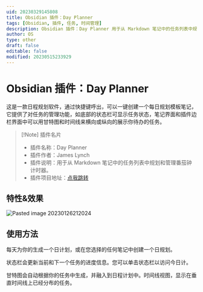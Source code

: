 ```yaml
---
uid: 20230329145808
title: Obsidian 插件：Day Planner
tags: [Obsidian, 插件, 任务, 时间管理]
description: Obsidian 插件：Day Planner 用于从 Markdown 笔记中的任务列表中规划和管理番茄钟计时器。
author: OS
type: other
draft: false
editable: false
modified: 20230515233929
---
```


# Obsidian 插件：Day Planner

这是一款日程规划软件，通过快捷键呼出，可以一键创建一个每日规划模板笔记，它提供了对任务的管理功能，如底部的状态栏可显示任务状态，笔记界面和插件边栏界面中可以用甘特图和时间线来横向或纵向的展示你待办的任务。

> [!Note] 插件名片
> - 插件名称：Day Planner
> - 插件作者：James Lynch
> - 插件说明：用于从 Markdown 笔记中的任务列表中规划和管理番茄钟计时器。
> - 插件项目地址：[点我跳转](https://github.com/lynchjames/obsidian-day-planner)

## 特性&效果

![Pasted image 20230126212024](https://cdn.pkmer.cn/images/19aa4a1580b5aff38a7fbcc8ecfc1ffe_MD5.png!pkmer)

## 使用方法

每天为你的生成一个日计划，或在您选择的任何笔记中创建一个日规划。

状态栏会更新当前和下一个任务的进度信息。您可以单击状态栏以访问今日计。

甘特图会自动根据你的任务中生成，并融入到日程计划中。时间线视图，显示在垂直时间线上已经分布的任务。
